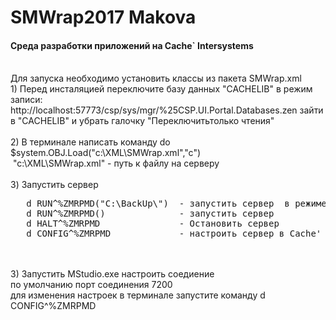 # SMWrap2017 Makova
<h4>Среда разработки приложений на Cache` Intersystems</h4>
<br>Для запуска необходимо установить классы из пакета SMWrap.xml 
<br> 1) Перед инсталяцией переключите базу данных "CACHELIB" в режим записи:
<br> http://localhost:57773/csp/sys/mgr/%25CSP.UI.Portal.Databases.zen  зайти в "CACHELIB" и убрать галочку "Переключитьтолько чтения"
<br> 
<br> 2) В терминале написать команду   do $system.OBJ.Load("c:\XML\SMWrap.xml","c")
<br>  "c:\XML\SMWrap.xml" -  путь к файлу на серверу
<br> 
<br> 3) Запустить сервер
<pre>
   d RUN^%ZMRPMD("C:\BackUp\")  - запустить сервер  в режиме отладки
   d RUN^%ZMRPMD()              - запустить сервер
   d HALT^%ZMRPMD               - Остановить сервер
   d CONFIG^%ZMRPMD             - настроить сервер в Cache' терминале
</pre>

<br> 
<br> 3) Запустить MStudio.exe настроить соедиение 
<br>  по умолчанию порт соединения 7200
<br>  для изменения настроек в терминале запустите команду d CONFIG^%ZMRPMD 
<pre>
 
